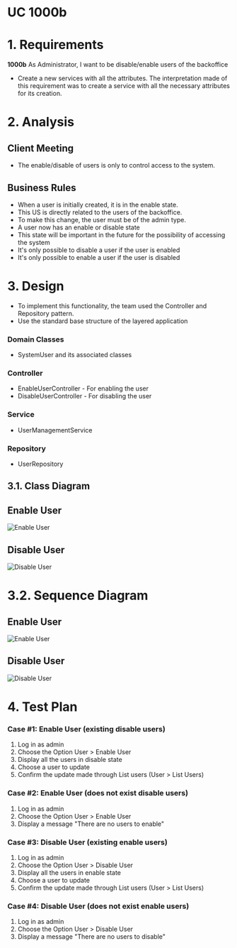 # UC 1000b

# 1. Requirements
**1000b** As Administrator, I want to be disable/enable users of the backoffice
- Create a new services with all the attributes.
The interpretation made of this requirement was to create a service with all the necessary attributes for its creation.
  


# 2. Analysis
## Client Meeting

- The enable/disable of users is only to control access to the system.

## Business Rules

- When a user is initially created, it is in the enable state.
- This US is directly related to the users of the backoffice.
- To make this change, the user must be of the admin type.
- A user now has an enable or disable state
- This state will be important in the future for the possibility of accessing the system
- It's only possible to disable a user if the user is enabled
- It's only possible to enable a user if the user is disabled

# 3. Design
- To implement this functionality, the team used the Controller and Repository pattern.
- Use the standard base structure of the layered application


### Domain Classes

- SystemUser and its associated classes

### Controller

- EnableUserController - For enabling the user
- DisableUserController - For disabling the user

### Service

- UserManagementService

### Repository

- UserRepository



## 3.1. Class Diagram

## Enable User

![Enable User](CD/EnableUserCD.png)

## Disable User

![Disable User](CD/DisableUserCD.png)


# 3.2. Sequence Diagram

## Enable User

![Enable User](SD/SDEnableUser.jpg)

## Disable User

![Disable User](SD/SDDisableUser.jpg)


# 4. Test Plan

### Case #1: Enable User (existing disable users)

1. Log in as admin
2. Choose the Option User > Enable User
3. Display all the users in disable state
4. Choose a user to update
5. Confirm the update made through List users (User > List Users)


### Case #2: Enable User (does not exist disable users)

1. Log in as admin
2. Choose the Option User > Enable User
3. Display a message "There are no users to enable"


### Case #3: Disable User (existing enable users)

1. Log in as admin
2. Choose the Option User > Disable User
3. Display all the users in enable state
4. Choose a user to update
5. Confirm the update made through List users (User > List Users)


### Case #4: Disable User (does not exist enable users)

1. Log in as admin
2. Choose the Option User > Disable User
3. Display a message "There are no users to disable"
   